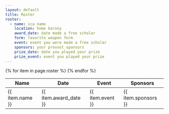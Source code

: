 ```yaml
---
layout: default
title: Roster
roster:
  - name: sca name
    location: home barony
    award_date: date made a free scholar
    form: favorite weapon form
    event: event you were made a free scholar
    sponsors: your provost sponsors
    prize_date: date you played your prize
    prize_event: event you played your prize
---
```


<table class="pure-table pure-table-bordered">
<thead>
<tr>
    <th> Name </th>
    <th> Date </th>
    <th> Event </th>
    <th> Sponsors </th>
</tr>
</thead>
<tbody>
{% for item in page.roster %}
<tr>
    <td> {{ item.name }}</td>
    <td> {{ item.award_date }} </td>
    <td> {{ item.event }} </td>
    <td> {{ item.sponsors }} </td>
</tr>
{% endfor %}
</tbody>
</table>
